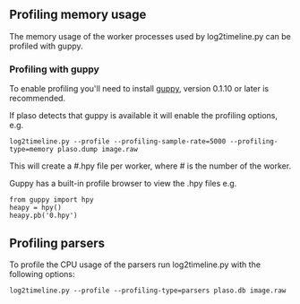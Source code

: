 ## Profiling memory usage
The memory usage of the worker processes used by log2timeline.py can be profiled with guppy.

### Profiling with guppy
To enable profiling you'll need to install [guppy](https://pypi.python.org/pypi/guppy), version 0.1.10 or later is recommended.

If plaso detects that guppy is available it will enable the profiling options, e.g.
```
log2timeline.py --profile --profiling-sample-rate=5000 --profiling-type=memory plaso.dump image.raw
```

This will create a #.hpy file per worker, where # is the number of the worker.

Guppy has a built-in profile browser to view the .hpy files e.g.
```
from guppy import hpy
heapy = hpy()
heapy.pb('0.hpy')
```

## Profiling parsers
To profile the CPU usage of the parsers run log2timeline.py with the following options:
```
log2timeline.py --profile --profiling-type=parsers plaso.db image.raw
```
